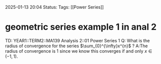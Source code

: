 2025-01-13 20:04
Status: 
Tags: [[Power Series]]
# geometric series example 1 in anal 2

TD: YEAR1::TERM2::MA139 Analysis 2::01 Power Series 1
Q: What is the radius of convergence for the series $\sum_{0}^{\infty}x^{n}$
?
A:The radius of convergence is 1 since we know this converges if and only $x \in (-1,1)$.
<!--ID: 1736799101868-->
